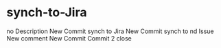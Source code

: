 # synch-to-Jira
no Description
New Commit synch to Jira
New Commit synch to nd Issue
New comment
New Commit 
Commit 2 close
